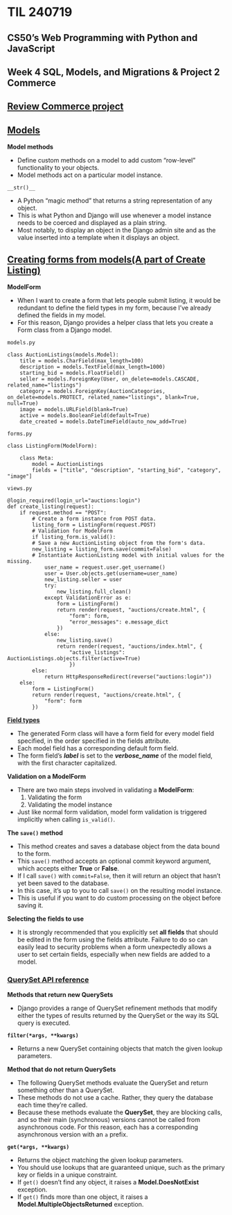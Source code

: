 # TIL 240719

## CS50’s Web Programming with Python and JavaScript

## Week 4 SQL, Models, and Migrations & Project 2 Commerce

## [Review Commerce project](https://cs50.harvard.edu/web/2020/projects/2/commerce/)

## [Models](https://docs.djangoproject.com/en/5.0/topics/db/models/)

**Model methods**
- Define custom methods on a model to add custom “row-level” functionality to your objects.
- Model methods act on a particular model instance.

`__str()__`
- A Python “magic method” that returns a string representation of any object.
- This is what Python and Django will use whenever a model instance needs to be coerced and displayed as a plain string.
- Most notably, to display an object in the Django admin site and as the value inserted into a template when it displays an object.

## [Creating forms from models(A part of Create Listing)](https://docs.djangoproject.com/en/5.0/topics/forms/modelforms/)

**ModelForm**
- When I want to create a form that lets people submit listing,  it would be redundant to define the field types in my form, because I’ve already defined the fields in my model.
- For this reason, Django provides a helper class that lets you create a Form class from a Django model.
```
models.py

class AuctionListings(models.Model):
    title = models.CharField(max_length=100)
    description = models.TextField(max_length=1000)
    starting_bid = models.FloatField()
    seller = models.ForeignKey(User, on_delete=models.CASCADE, related_name="listings")
    category = models.ForeignKey(AuctionCategories, on_delete=models.PROTECT, related_name="listings", blank=True, null=True)
    image = models.URLField(blank=True)
    active = models.BooleanField(default=True)
    date_created = models.DateTimeField(auto_now_add=True)
```

```
forms.py

class ListingForm(ModelForm):

    class Meta:
        model = AuctionListings
        fields = ["title", "description", "starting_bid", "category", "image"]
```

```
views.py

@login_required(login_url="auctions:login")
def create_listing(request):
    if request.method == "POST":
        # Create a form instance from POST data.
        listing_form = ListingForm(request.POST)
        # Validation for ModelForm
        if listing_form.is_valid():
        # Save a new AuctionListing object from the form's data.
        new_listing = listing_form.save(commit=False)
        # Instantiate AuctionListing model with initial values for the missing.
            user_name = request.user.get_username()
            user = User.objects.get(username=user_name)
            new_listing.seller = user
            try:
                new_listing.full_clean()
            except ValidationError as e:
                form = ListingForm()
                return render(request, "auctions/create.html", {
                    "form": form,
                    "error_messages": e.message_dict
                })
            else:
                new_listing.save()
                return render(request, "auctions/index.html", {
                    "active_listings": AuctionListings.objects.filter(active=True)
                    })
        else:
            return HttpResponseRedirect(reverse("auctions:login"))
    else:
        form = ListingForm()
        return render(request, "auctions/create.html", {
            "form": form
        })
```

**[Field types](https://docs.djangoproject.com/en/5.0/topics/forms/modelforms/#field-types)**
- The generated Form class will have a form field for every model field specified, in the order specified in the fields attribute.
- Each model field has a corresponding default form field.
- The form field’s ***label*** is set to the ***verbose_name*** of the model field, with the first character capitalized.

**Validation on a ModelForm**
- There are two main steps involved in validating a **ModelForm**:
  1. Validating the form
  2. Validating the model instance
- Just like normal form validation, model form validation is triggered implicitly when calling `is_valid()`.

**The `save()` method**
- This method creates and saves a database object from the data bound to the form.
- This `save()` method accepts an optional commit keyword argument, which accepts either **True** or **False**.
- If I call `save()` with `commit=False`, then it will return an object that hasn’t yet been saved to the database.
- In this case, it’s up to you to call `save()` on the resulting model instance. 
- This is useful if you want to do custom processing on the object before saving it.

**Selecting the fields to use**
- It is strongly recommended that you explicitly set **all fields** that should be edited in the form using the fields attribute. Failure to do so can easily lead to security problems when a form unexpectedly allows a user to set certain fields, especially when new fields are added to a model.

### [QuerySet API reference](https://docs.djangoproject.com/en/5.0/ref/models/querysets/#exists)

**Methods that return new QuerySets**
- Django provides a range of QuerySet refinement methods that modify either the types of results returned by the QuerySet or the way its SQL query is executed.

**`filter(*args, **kwargs)`**
- Returns a new QuerySet containing objects that match the given lookup parameters.

**Method that do not return QuerySets**
- The following QuerySet methods evaluate the QuerySet and return something other than a QuerySet.
- These methods do not use a cache. Rather, they query the database each time they’re called.
- Because these methods evaluate the **QuerySet**, they are blocking calls, and so their main (synchronous) versions cannot be called from asynchronous code. For this reason, each has a corresponding asynchronous version with an `a` prefix.

**`get(*args, **kwargs)`**
- Returns the object matching the given lookup parameters.
- You should use lookups that are guaranteed unique, such as the primary key or fields in a unique constraint.
- If `get()` doesn’t find any object, it raises a **Model.DoesNotExist** exception.
- If `get()` finds more than one object, it raises a **Model.MultipleObjectsReturned** exception.